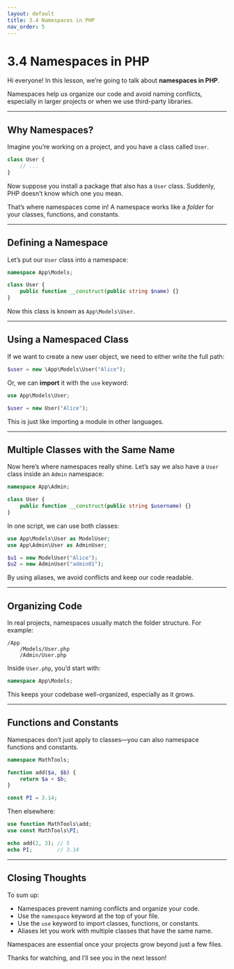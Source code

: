 ```yaml
---
layout: default
title: 3.4 Namespaces in PHP
nav_order: 5
---
```


# 3.4 Namespaces in PHP

Hi everyone! In this lesson, we’re going to talk about **namespaces in PHP**.

Namespaces help us organize our code and avoid naming conflicts, especially in larger projects or when we use third-party libraries.

---

## Why Namespaces?

Imagine you’re working on a project, and you have a class called `User`.

```php
class User {
    // ...
}
```

Now suppose you install a package that also has a `User` class. Suddenly, PHP doesn’t know which one you mean.

That’s where namespaces come in! A namespace works like a *folder* for your classes, functions, and constants.

---

## Defining a Namespace

Let’s put our `User` class into a namespace:

```php
namespace App\Models;

class User {
    public function __construct(public string $name) {}
}
```

Now this class is known as `App\Models\User`.

---

## Using a Namespaced Class

If we want to create a new user object, we need to either write the full path:

```php
$user = new \App\Models\User("Alice");
```

Or, we can **import** it with the `use` keyword:

```php
use App\Models\User;

$user = new User("Alice");
```

This is just like importing a module in other languages.

---

## Multiple Classes with the Same Name

Now here’s where namespaces really shine. Let’s say we also have a `User` class inside an `Admin` namespace:

```php
namespace App\Admin;

class User {
    public function __construct(public string $username) {}
}
```

In one script, we can use both classes:

```php
use App\Models\User as ModelUser;
use App\Admin\User as AdminUser;

$u1 = new ModelUser("Alice");
$u2 = new AdminUser("admin01");
```

By using aliases, we avoid conflicts and keep our code readable.

---

## Organizing Code

In real projects, namespaces usually match the folder structure. For example:

```
/App
    /Models/User.php
    /Admin/User.php
```

Inside `User.php`, you’d start with:

```php
namespace App\Models;
```

This keeps your codebase well-organized, especially as it grows.

---

## Functions and Constants

Namespaces don’t just apply to classes—you can also namespace functions and constants.

```php
namespace MathTools;

function add($a, $b) {
    return $a + $b;
}

const PI = 3.14;
```

Then elsewhere:

```php
use function MathTools\add;
use const MathTools\PI;

echo add(2, 3); // 5
echo PI;        // 3.14
```

---

## Closing Thoughts

To sum up:

* Namespaces prevent naming conflicts and organize your code.
* Use the `namespace` keyword at the top of your file.
* Use the `use` keyword to import classes, functions, or constants.
* Aliases let you work with multiple classes that have the same name.

Namespaces are essential once your projects grow beyond just a few files.

Thanks for watching, and I’ll see you in the next lesson!

